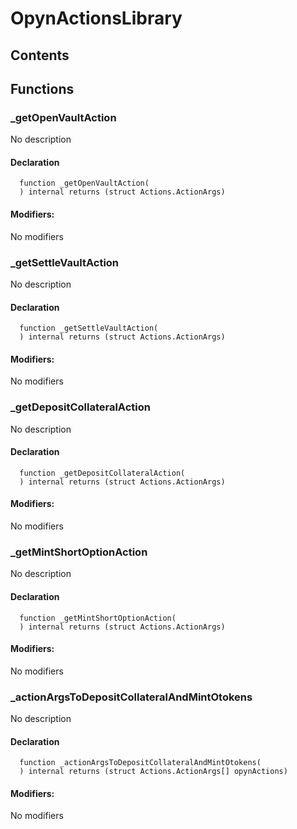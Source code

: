 # OpynActionsLibrary

## Contents

<!-- START doctoc -->
<!-- END doctoc -->

## Functions

### \_getOpenVaultAction

No description

#### Declaration

```solidity
  function _getOpenVaultAction(
  ) internal returns (struct Actions.ActionArgs)
```

#### Modifiers:

No modifiers

### \_getSettleVaultAction

No description

#### Declaration

```solidity
  function _getSettleVaultAction(
  ) internal returns (struct Actions.ActionArgs)
```

#### Modifiers:

No modifiers

### \_getDepositCollateralAction

No description

#### Declaration

```solidity
  function _getDepositCollateralAction(
  ) internal returns (struct Actions.ActionArgs)
```

#### Modifiers:

No modifiers

### \_getMintShortOptionAction

No description

#### Declaration

```solidity
  function _getMintShortOptionAction(
  ) internal returns (struct Actions.ActionArgs)
```

#### Modifiers:

No modifiers

### \_actionArgsToDepositCollateralAndMintOtokens

No description

#### Declaration

```solidity
  function _actionArgsToDepositCollateralAndMintOtokens(
  ) internal returns (struct Actions.ActionArgs[] opynActions)
```

#### Modifiers:

No modifiers
